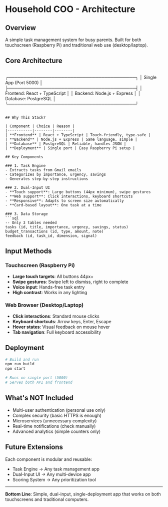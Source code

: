 # Household COO - Architecture

## Overview

A simple task management system for busy parents. Built for both touchscreen (Raspberry Pi) and traditional web use (desktop/laptop).

## Core Architecture

```markdown:docs/architecture.md
```
┌─────────────────────────────────────────┐
│           Single App (Port 5000)        │
├─────────────────────────────────────────┤
│  Frontend: React + TypeScript           │
│  Backend: Node.js + Express             │
│  Database: PostgreSQL                   │
└─────────────────────────────────────────┘
```

## Why This Stack?

| Component | Choice | Reason |
|-----------|--------|--------|
| **Frontend** | React + TypeScript | Touch-friendly, type-safe |
| **Backend** | Node.js + Express | Same language, simple |
| **Database** | PostgreSQL | Reliable, handles JSON |
| **Deployment** | Single port | Easy Raspberry Pi setup |

## Key Components

### 1. Task Engine
- Extracts tasks from Gmail emails
- Categorizes by importance, urgency, savings
- Generates step-by-step instructions

### 2. Dual-Input UI
- **Touch support**: Large buttons (44px minimum), swipe gestures
- **Web support**: Click interactions, keyboard shortcuts
- **Responsive**: Adapts to screen size automatically
- **Card-based layout**: One task at a time

### 3. Data Storage
```sql
-- Only 3 tables needed
tasks (id, title, importance, urgency, savings, status)
budget_transactions (id, type, amount, note)
feedback (id, task_id, dimension, signal)
```

## Input Methods

### Touchscreen (Raspberry Pi)
- **Large touch targets**: All buttons 44px+ 
- **Swipe gestures**: Swipe left to dismiss, right to complete
- **Voice input**: Hands-free task entry
- **High contrast**: Works in any lighting

### Web Browser (Desktop/Laptop)
- **Click interactions**: Standard mouse clicks
- **Keyboard shortcuts**: Arrow keys, Enter, Escape
- **Hover states**: Visual feedback on mouse hover
- **Tab navigation**: Full keyboard accessibility

## Deployment

```bash
# Build and run
npm run build
npm start

# Runs on single port (5000)
# Serves both API and frontend
```

## What's NOT Included

- Multi-user authentication (personal use only)
- Complex security (basic HTTPS is enough)
- Microservices (unnecessary complexity)
- Real-time notifications (check manually)
- Advanced analytics (simple counters only)

## Future Extensions

Each component is modular and reusable:
- Task Engine → Any task management app
- Dual-Input UI → Any multi-device app  
- Scoring System → Any prioritization tool

---

**Bottom Line**: Simple, dual-input, single-deployment app that works on both touchscreens and traditional computers.
```

